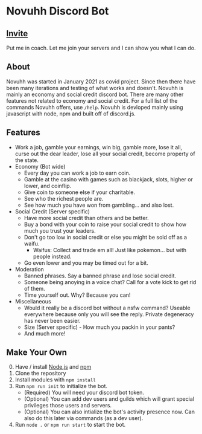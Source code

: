 # Novuhh Discord Bot

## [Invite](https://discord.com/oauth2/authorize?client_id=804518102590029854&scope=bot&permissions=8)

Put me in coach. Let me join your servers and I can show you what I can do.

## About

Novuhh was started in January 2021 as covid project. Since then there have been many iterations and testing of what works and doesn't. Novuhh is mainly an economy and social credit discord bot. There are many other features not related to economy and social credit. For a full list of the commands Novuhh offers, use `/help`. Novuhh is devloped mainly using javascript with node, npm and built off of discord.js.

## Features

- Work a job, gamble your earnings, win big, gamble more, lose it all, curse out the dear leader, lose all your social credit, become property of the state.
- Economy (Bot wide)
    - Every day you can work a job to earn coin.
    - Gamble at the casino with games such as blackjack, slots, higher or lower, and coinflip.
    - Give coin to someone else if your charitable.
    - See who the richest people are.
    - See how much you have won from gambling... and also lost.
- Social Credit (Server specific)
    - Have more social credit than others and be better.
    - Buy a bond with your coin to raise your social credit to show how much you trust your leaders.
    - Don't go too low in social credit or else you might be sold off as a waifu.
        - Waifus: Collect and trade em all! Just like pokemon... but with people instead.
    - Go even lower and you may be timed out for a bit.
- Moderation
    - Banned phrases. Say a banned phrase and lose social credit.
    - Someone being anoying in a voice chat? Call for a vote kick to get rid of them.
    - Time yourself out. Why? Because you can!
- Miscellaneous
    - Would it really be a discord bot without a nsfw command? Useable everywhere because only you will see the reply. Private degeneracy has never been easier.
    - Size (Server specific) - How much you packin in your pants?
    - And much more!

## Make Your Own

0. Have / install [Node.js](https://nodejs.org/) and [npm](https://www.npmjs.com/)
1. Clone the repository
2. Install modules with `npm install`
3. Run `npm run init` to initialize the bot. 
    - (Required) You will need your discord bot token.
    - (Optional) You can add dev users and guilds which will grant special privileges those users and servers.
    - (Optional) You can also intialize the bot's activity presence now. Can also do this later via commands (as a dev user). 
4. Run `node .` or `npm run start` to start the bot.